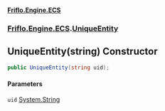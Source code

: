 #### [Friflo.Engine.ECS](index.md 'index')
### [Friflo.Engine.ECS](Friflo.Engine.ECS.md 'Friflo.Engine.ECS').[UniqueEntity](UniqueEntity.md 'Friflo.Engine.ECS.UniqueEntity')

## UniqueEntity(string) Constructor

```csharp
public UniqueEntity(string uid);
```
#### Parameters

<a name='Friflo.Engine.ECS.UniqueEntity.UniqueEntity(string).uid'></a>

`uid` [System.String](https://docs.microsoft.com/en-us/dotnet/api/System.String 'System.String')